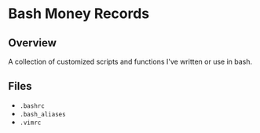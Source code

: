# Bash Money Records

## Overview

A collection of customized scripts and functions I've written or use in bash.

## Files

- `.bashrc`
- `.bash_aliases`
- `.vimrc`

